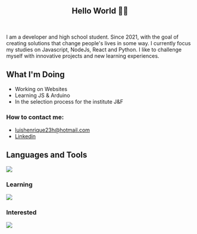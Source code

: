<h2 align="center">Hello World 👨‍💻</h2>
</br>

  I am a developer and high school student. Since 2021, with the goal of creating solutions that change people's lives in some way. I currently focus my studies on Javascript, NodeJs, React and Python.
I like to challenge myself with innovative projects and new learning experiences.

## What I'm Doing

- Working on Websites
- Learning JS & Arduino
- In the selection process for the institute J&F
<h3>How to contact me: </h3>

-  luishenrique23h@hotmail.com
-  <a href="https://www.linkedin.com/in/luismede/">Linkedin</a>

## Languages and Tools

<a href="https://github.com/luismede"><img src="https://skillicons.dev/icons?i=git,docker,js,tailwind,nodejs,firebase,python,pycharm,webstorm"></a>

### Learning
<p align="left"> <a href="https://github.com/luismede"><img src="https://skillicons.dev/icons?i=python"></a>

### Interested
<p align="left"> <a href="https://github.com/luismede"><img src="https://skillicons.dev/icons?i=kotlin,androidstudio,dotnet"></a></p>


